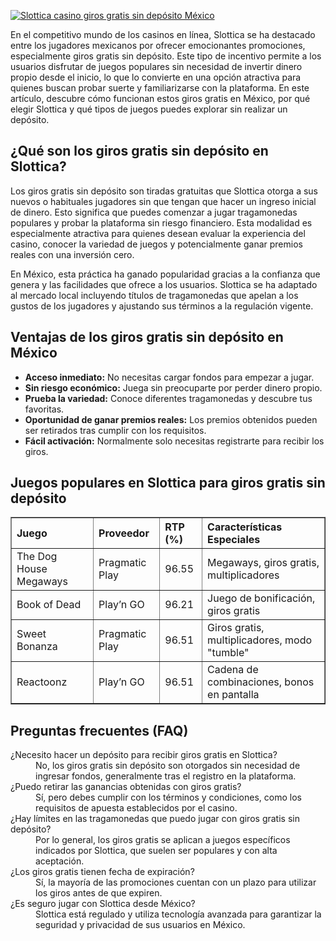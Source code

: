 [![Slottica casino giros gratis sin depósito México](https://123-caf.pages.dev/gitsignup.png)](https://vrmoo.ru/Bt82HjjY)

<p>En el competitivo mundo de los casinos en línea, Slottica se ha destacado entre los jugadores mexicanos por ofrecer emocionantes promociones, especialmente giros gratis sin depósito. Este tipo de incentivo permite a los usuarios disfrutar de juegos populares sin necesidad de invertir dinero propio desde el inicio, lo que lo convierte en una opción atractiva para quienes buscan probar suerte y familiarizarse con la plataforma. En este artículo, descubre cómo funcionan estos giros gratis en México, por qué elegir Slottica y qué tipos de juegos puedes explorar sin realizar un depósito.</p>  <h2>¿Qué son los giros gratis sin depósito en Slottica?</h2> <p>Los giros gratis sin depósito son tiradas gratuitas que Slottica otorga a sus nuevos o habituales jugadores sin que tengan que hacer un ingreso inicial de dinero. Esto significa que puedes comenzar a jugar tragamonedas populares y probar la plataforma sin riesgo financiero. Esta modalidad es especialmente atractiva para quienes desean evaluar la experiencia del casino, conocer la variedad de juegos y potencialmente ganar premios reales con una inversión cero.</p> <p>En México, esta práctica ha ganado popularidad gracias a la confianza que genera y las facilidades que ofrece a los usuarios. Slottica se ha adaptado al mercado local incluyendo títulos de tragamonedas que apelan a los gustos de los jugadores y ajustando sus términos a la regulación vigente.</p>  <h2>Ventajas de los giros gratis sin depósito en México</h2> <ul>   <li><strong>Acceso inmediato:</strong> No necesitas cargar fondos para empezar a jugar.</li>   <li><strong>Sin riesgo económico:</strong> Juega sin preocuparte por perder dinero propio.</li>   <li><strong>Prueba la variedad:</strong> Conoce diferentes tragamonedas y descubre tus favoritas.</li>   <li><strong>Oportunidad de ganar premios reales:</strong> Los premios obtenidos pueden ser retirados tras cumplir con los requisitos.</li>   <li><strong>Fácil activación:</strong> Normalmente solo necesitas registrarte para recibir los giros.</li> </ul>  <h2>Juegos populares en Slottica para giros gratis sin depósito</h2> <table border="1" cellpadding="8" cellspacing="0" style="border-collapse:collapse;width:100%;text-align:left;">   <thead>     <tr>       <th>Juego</th>       <th>Proveedor</th>       <th>RTP (%)</th>       <th>Características Especiales</th>     </tr>   </thead>   <tbody>     <tr>       <td>The Dog House Megaways</td>       <td>Pragmatic Play</td>       <td>96.55</td>       <td>Megaways, giros gratis, multiplicadores</td>     </tr>     <tr>       <td>Book of Dead</td>       <td>Play’n GO</td>       <td>96.21</td>       <td>Juego de bonificación, giros gratis</td>     </tr>     <tr>       <td>Sweet Bonanza</td>       <td>Pragmatic Play</td>       <td>96.51</td>       <td>Giros gratis, multiplicadores, modo "tumble"</td>     </tr>     <tr>       <td>Reactoonz</td>       <td>Play’n GO</td>       <td>96.51</td>       <td>Cadena de combinaciones, bonos en pantalla</td>     </tr>   </tbody> </table>  <h2>Preguntas frecuentes (FAQ)</h2> <dl>   <dt>¿Necesito hacer un depósito para recibir giros gratis en Slottica?</dt>   <dd>No, los giros gratis sin depósito son otorgados sin necesidad de ingresar fondos, generalmente tras el registro en la plataforma.</dd>    <dt>¿Puedo retirar las ganancias obtenidas con giros gratis?</dt>   <dd>Sí, pero debes cumplir con los términos y condiciones, como los requisitos de apuesta establecidos por el casino.</dd>    <dt>¿Hay límites en las tragamonedas que puedo jugar con giros gratis sin depósito?</dt>   <dd>Por lo general, los giros gratis se aplican a juegos específicos indicados por Slottica, que suelen ser populares y con alta aceptación.</dd>    <dt>¿Los giros gratis tienen fecha de expiración?</dt>   <dd>Sí, la mayoría de las promociones cuentan con un plazo para utilizar los giros antes de que expiren.</dd>    <dt>¿Es seguro jugar con Slottica desde México?</dt>   <dd>Slottica está regulado y utiliza tecnología avanzada para garantizar la seguridad y privacidad de sus usuarios en México.</dd> </dl>